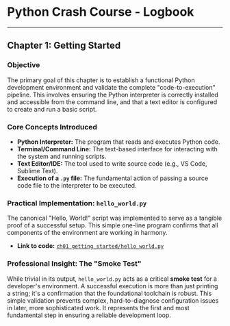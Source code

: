 # Python Crash Course - Logbook

---

## Chapter 1: Getting Started

### Objective
The primary goal of this chapter is to establish a functional Python development environment and validate the complete "code-to-execution" pipeline. This involves ensuring the Python interpreter is correctly installed and accessible from the command line, and that a text editor is configured to create and run a basic script.

### Core Concepts Introduced
- **Python Interpreter:** The program that reads and executes Python code.
- **Terminal/Command Line:** The text-based interface for interacting with the system and running scripts.
- **Text Editor/IDE:** The tool used to write source code (e.g., VS Code, Sublime Text).
- **Execution of a `.py` file:** The fundamental action of passing a source code file to the interpreter to be executed.

### Practical Implementation: `hello_world.py`
The canonical "Hello, World!" script was implemented to serve as a tangible proof of a successful setup. This simple one-line program confirms that all components of the environment are working in harmony.

- **Link to code:** [`ch01_getting_started/hello_world.py`](./ch01_getting_started/hello_world.py)

### Professional Insight: The "Smoke Test"
While trivial in its output, `hello_world.py` acts as a critical **smoke test** for a developer's environment. A successful execution is more than just printing a string; it's a confirmation that the foundational toolchain is robust. This simple validation prevents complex, hard-to-diagnose configuration issues in later, more sophisticated work. It represents the first and most fundamental step in ensuring a reliable development loop.
